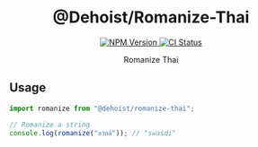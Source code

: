 <h1 align="center">
  @Dehoist/Romanize-Thai
</h1>
<div align="center">
  <a href="https://www.npmjs.com/package/@dehoist/romanize-thai">
    <img src="https://img.shields.io/npm/v/@dehoist/romanize-thai.svg?logo=npm" alt="NPM Version"/>
  </a>
  <a href="https://github.com/Dehoist/Open-Source/actions/workflows/CI.yml">
    <img src="https://github.com/Dehoist/Open-Source/actions/workflows/CI.yml/badge.svg" alt="CI Status"/>
  </a>
</div>
<p align="center">
  Romanize Thai
<p>

## Usage

```TypeScript
import romanize from "@dehoist/romanize-thai";

// Romanize a string
console.log(romanize("สวัสดี")); // "swasdi"
```
